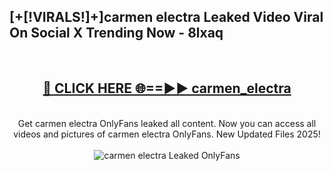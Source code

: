<h2>[+[!VIRALS!]+]carmen electra Leaked Video Viral On Social X Trending Now - 8lxaq</h2>
<br>
<div align="center">
<h2><a href="https://libra.edu.pl?carmen_electra" rel="nofollow">🔴 CLICK HERE 🌐==►► carmen_electra</a></h2>
<br>
Get carmen electra OnlyFans leaked all content. Now you can access all videos and pictures of carmen electra OnlyFans. New Updated Files 2025!
<br>
<br>
<a href="https://libra.edu.pl?carmen_electra" rel="nofollow" data-target="animated-image.originalLink"><img src="https://i.ibb.co.com/WyWwxjT/player-gif2.gif" alt="carmen electra Leaked OnlyFans" style="max-width: 100%; display: inline-block;" data-target="animated-image.originalImage"></a>
</div>
<br>